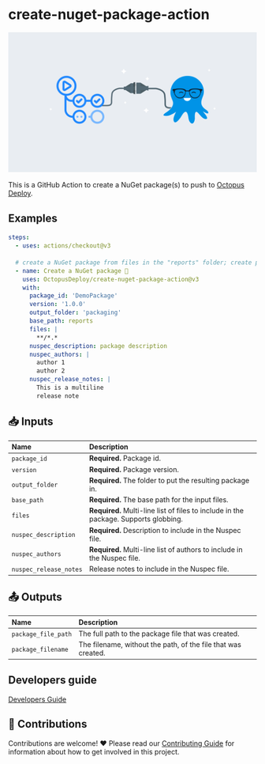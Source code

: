 # create-nuget-package-action

<img alt= "" src="https://github.com/OctopusDeploy/create-nuget-package-action/raw/main/assets/github-actions-octopus.png" />

This is a GitHub Action to create a NuGet package(s) to push to [Octopus Deploy](https://octopus.com/).

## Examples

```yml
steps:
  - uses: actions/checkout@v3

  # create a NuGet package from files in the "reports" folder; create package in "packaging" folder
  - name: Create a NuGet package 🐙
    uses: OctopusDeploy/create-nuget-package-action@v3
    with:
      package_id: 'DemoPackage'
      version: '1.0.0'
      output_folder: 'packaging'
      base_path: reports
      files: |
        **/*.*
      nuspec_description: package description
      nuspec_authors: |
        author 1
        author 2
      nuspec_release_notes: |
        This is a multiline
        release note
```

## 📥 Inputs

| Name                   | Description                                                                          |
| :--------------------- | :----------------------------------------------------------------------------------- |
| `package_id`           | **Required.** Package id.                                                            |
| `version`              | **Required.** Package version.                                                       |
| `output_folder`        | **Required.** The folder to put the resulting package in.                            |
| `base_path`            | **Required.** The base path for the input files.                                     |
| `files`                | **Required.** Multi-line list of files to include in the package. Supports globbing. |
| `nuspec_description`   | **Required.** Description to include in the Nuspec file.                             |
| `nuspec_authors`       | **Required.** Multi-line list of authors to include in the Nuspec file.              |
| `nuspec_release_notes` | Release notes to include in the Nuspec file.                                         |

## 📤 Outputs

| Name                | Description                                                   |
| :------------------ | :------------------------------------------------------------ |
| `package_file_path` | The full path to the package file that was created.           |
| `package_filename`  | The filename, without the path, of the file that was created. |

## Developers guide

[Developers Guide](DEVELOPERS_GUIDE.md)

## 🤝 Contributions

Contributions are welcome! :heart: Please read our [Contributing Guide](CONTRIBUTING.md) for information about how to get involved in this project.
